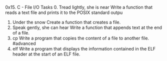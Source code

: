 0x15. C - File I/O
Tasks
0. Tread lightly, she is near
Write a function that reads a text file and prints it to the POSIX standard outpu
1. Under the snow
Create a function that creates a file.
2. Speak gently, she can hear
Write a function that appends text at the end of a file.
3. cp
Write a program that copies the content of a file to another file.
#advanced
4. elf
Write a program that displays the information contained in the ELF header at the start of an ELF file.
